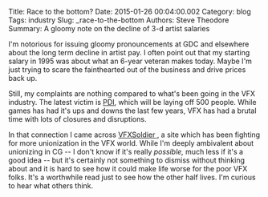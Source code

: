 Title: Race to the bottom?
Date: 2015-01-26 00:04:00.002
Category: blog
Tags: industry
Slug: _race-to-the-bottom
Authors: Steve Theodore
Summary: A gloomy note on the decline of 3-d artist salaries

I'm notorious for issuing gloomy pronouncements at GDC and elsewhere about the long term decline in artist pay.  I often point out that my starting salary in 1995 was about what an 6-year veteran makes today.  Maybe I'm just trying to scare the fainthearted out of the business and drive prices back up.  
  
Still, my complaints are nothing compared to what's been going in the VFX industry.  The latest victim is [PDI](http://www.cartoonbrew.com/business/breaking-dreamworks-animation-will-shut-down-pdidreamworks-studio-over-500-jobs-will-be-eliminated-108161.html), which will be laying off 500 people.  While games has had it's ups and downs the last few years, VFX has had a brutal time with lots of closures and disruptions.   
  
In that connection I came across [VFXSoldier ](https://vfxsoldier.wordpress.com/), a site which has been fighting for more unionization in the VFX world.  While I'm deeply ambivalent about unionizing in CG -- I don't know if it's really _possible,_ much less if it's a good idea -- but it's certainly not something to dismiss without thinking about and it is hard to see how it could make life worse for the poor VFX folks.  It's a worthwhile read just to see how the other half lives. I'm curious to hear what others think.  
  
  


